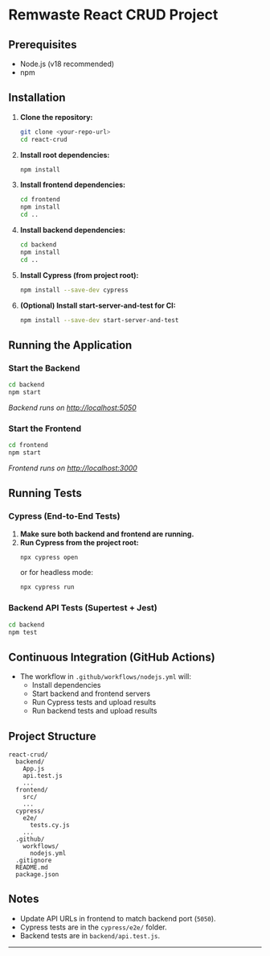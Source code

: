 # Remwaste React CRUD Project

## Prerequisites

- Node.js (v18 recommended)
- npm

## Installation

1. **Clone the repository:**
   ```sh
   git clone <your-repo-url>
   cd react-crud
   ```

2. **Install root dependencies:**
   ```sh
   npm install
   ```

3. **Install frontend dependencies:**
   ```sh
   cd frontend
   npm install
   cd ..
   ```

4. **Install backend dependencies:**
   ```sh
   cd backend
   npm install
   cd ..
   ```

5. **Install Cypress (from project root):**
   ```sh
   npm install --save-dev cypress
   ```

6. **(Optional) Install start-server-and-test for CI:**
   ```sh
   npm install --save-dev start-server-and-test
   ```

## Running the Application

### Start the Backend

```sh
cd backend
npm start
```
_Backend runs on [http://localhost:5050](http://localhost:5050)_

### Start the Frontend

```sh
cd frontend
npm start
```
_Frontend runs on [http://localhost:3000](http://localhost:3000)_

## Running Tests

### Cypress (End-to-End Tests)

1. **Make sure both backend and frontend are running.**
2. **Run Cypress from the project root:**
   ```sh
   npx cypress open
   ```
   or for headless mode:
   ```sh
   npx cypress run
   ```

### Backend API Tests (Supertest + Jest)

```sh
cd backend
npm test
```

## Continuous Integration (GitHub Actions)

- The workflow in `.github/workflows/nodejs.yml` will:
  - Install dependencies
  - Start backend and frontend servers
  - Run Cypress tests and upload results
  - Run backend tests and upload results

## Project Structure

```
react-crud/
  backend/
    App.js
    api.test.js
    ...
  frontend/
    src/
    ...
  cypress/
    e2e/
      tests.cy.js
    ...
  .github/
    workflows/
      nodejs.yml
  .gitignore
  README.md
  package.json
```

## Notes

- Update API URLs in frontend to match backend port (`5050`).
- Cypress tests are in the `cypress/e2e/` folder.
- Backend tests are in `backend/api.test.js`.

---
